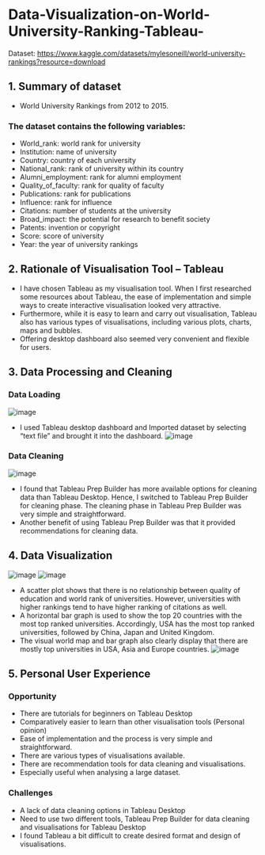 # Data-Visualization-on-World-University-Ranking-Tableau-

Dataset: https://www.kaggle.com/datasets/mylesoneill/world-university-rankings?resource=download

 

## 1. Summary of dataset
- World University Rankings from 2012 to 2015.

### The dataset contains the following variables:
- World_rank: world rank for university
- Institution: name of university
- Country: country of each university
- National_rank: rank of university within its country
- Alumni_employment: rank for alumni employment
- Quality_of_faculty: rank for quality of faculty
- Publications: rank for publications
- Influence: rank for influence
- Citations: number of students at the university
- Broad_impact: the potential for research to benefit society
- Patents: invention or copyright
- Score: score of university
- Year: the year of university rankings

## 2. Rationale of Visualisation Tool – Tableau
- I have chosen Tableau as my visualisation tool. When I first researched some resources about Tableau, the ease of implementation and simple ways to create interactive visualisation looked very attractive.
- Furthermore, while it is easy to learn and carry out visualisation, Tableau also has various types of visualisations, including various plots, charts, maps and bubbles.
-  Offering desktop dashboard also seemed very convenient and flexible for users.

## 3. Data Processing and Cleaning
### Data Loading 
![image](https://github.com/SimonLim03/Data-Visualization-on-World-University-Ranking-Tableau-/assets/150989115/56758148-44e6-42d4-8864-379a18ff4134)
- I used Tableau desktop dashboard and Imported dataset by selecting “text file” and brought it into the dashboard.
![image](https://github.com/SimonLim03/Data-Visualization-on-World-University-Ranking-Tableau-/assets/150989115/7ee48b7a-c5fd-4420-9c4b-b85394183691)


### Data Cleaning
![image](https://github.com/SimonLim03/Data-Visualization-on-World-University-Ranking-Tableau-/assets/150989115/e6a110f9-61de-47ff-bc08-e80ccb5c4738)
-  I found that Tableau Prep Builder has more available options for cleaning data than Tableau Desktop. Hence, I switched to Tableau Prep Builder for cleaning phase. The cleaning phase in Tableau Prep Builder was very simple and straightforward.
-  Another benefit of using Tableau Prep Builder was that it provided recommendations for cleaning data.



## 4. Data Visualization
![image](https://github.com/SimonLim03/Data-Visualization-on-World-University-Ranking-Tableau-/assets/150989115/6676c8d2-d5eb-4d89-8f10-954867d11d29)
![image](https://github.com/SimonLim03/Data-Visualization-on-World-University-Ranking-Tableau-/assets/150989115/e4eb8033-8990-4635-8e63-c039e1c7b869)

- A scatter plot shows that there is no relationship between quality of education and world rank of universities. However, universities with higher rankings tend to have higher ranking of citations as well.
- A horizontal bar graph is used to show the top 20 countries with the most top ranked universities. Accordingly, USA has the most top ranked universities, followed by China, Japan and United Kingdom. 
- The visual world map and bar graph also clearly display that there are mostly top universities in USA, Asia and Europe countries.
![image](https://github.com/SimonLim03/Data-Visualization-on-World-University-Ranking-Tableau-/assets/150989115/2b61cb2a-5b84-401b-8e7c-62a3c1d8d230)

## 5. Personal User Experience
### Opportunity 
- There are tutorials for beginners on Tableau Desktop
- Comparatively easier to learn than other visualisation tools (Personal opinion)
- Ease of implementation and the process is very simple and straightforward.
- There are various types of visualisations available.
- There are recommendation tools for data cleaning and visualisations.
- Especially useful when analysing a large dataset.

### Challenges
- A lack of data cleaning options in Tableau Desktop
- Need to use two different tools, Tableau Prep Builder for data cleaning and visualisations for Tableau Desktop
- I found Tableau a bit difficult to create desired format and design of visualisations.

